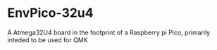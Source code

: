 # EnvPico-32u4
 A Atmega32U4 board in the footprint of a Raspberry pi Pico, primarily inteded to be used for QMK
